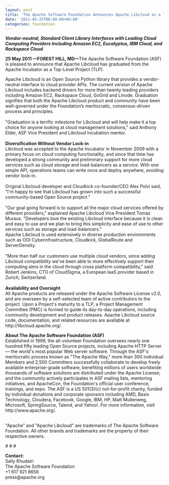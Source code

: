```yaml
---
layout: post
title: 'The Apache Software Foundation Announces Apache Libcloud as a Top-Level Project '
date: '2011-05-25T00:00:00+00:00'
categories: foundation
---
```

<div><b><i>Vendor-neutral, Standard Client Library Interfaces with Leading Cloud Computing Providers Including Amazon EC2, Eucalyptus, IBM Cloud, and Rackspace Cloud</i></b></div> 
  <div> 
    <p><b>25 May 2011 —FOREST HILL, MD—</b>The Apache Software Foundation (ASF) is pleased to announce that Apache Libcloud has graduated from the Apache Incubator as a Top-Level Project (TLP). </p> 
  </div> 
  <div>Apache Libcloud is an Open Source Python library that provides a vendor-neutral interface to cloud provider APIs. The current version of Apache Libcloud includes backend drivers for more than twenty leading providers including Amazon EC2, Rackspace Cloud, GoGrid and Linode. Graduation signifies that both the Apache Libcloud product and community have been well-governed under the Foundation’s meritocratic, consensus-driven process and principles.</div> 
  <div><br />&quot;Graduation is a terrific milestone for Libcloud and will help make it a top choice for anyone looking at cloud management solutions,&quot; said Anthony Elder, ASF Vice President and Libcloud Incubation mentor.<br /><br /></div> 
  <div><b>Diversification Without Vendor Lock-in</b></div> 
  <div>Libcloud was accepted to the Apache Incubator in November 2009 with a primary focus on cloud computing functionality, and since that time has developed a strong community and preliminary support for more cloud services such as cloud storage and load-balancers as a service. With one simple API, operations teams can write once and deploy anywhere, avoiding vendor lock-in.</div> 
  <div><br />Original Libcloud developer and Cloudkick co-founder/CEO Alex Polvi said, &quot;I'm happy to see that Libcloud has grown into such a successful community-based Open Source project.&quot;</div> 
  <div><br />&quot;Our goal going forward is to support all the major cloud services offered by different providers,&quot; explained Apache Libcloud Vice President Tomaz Muraus. &quot;Developers love the existing Libcloud interface because it is clean and easy to use and we plan to bring this simplicity and ease of use to other services such as storage and load-balancers.&quot;</div> 
  <div>Apache Libcloud is used extensively in diverse production environments such as OOI Cyberinfrastructure, Cloudkick, GlobalRoute and ServerDensity.</div> 
  <div><br />&quot;More than half our customers use multiple cloud vendors, since adding Libcloud compatibility we've been able to more effectively support their computing aims in the cloud through cross platform compatibility,&quot; said Robert Jenkins, CTO of CloudSigma, a European IaaS provider based in Zurich, Switzerland.</div> 
  <div><br /></div> 
  <div><b>Availability and Oversight</b></div> 
  <div>All Apache products are released under the Apache Software License v2.0, and are overseen by a self-selected team of active contributors to the project. Upon a Project's maturity to a TLP, a Project Management Committee (PMC) is formed to guide its day-to-day operations, including community development and product releases. Apache Libcloud source code, documentation, and related resources are available at http://libcloud.apache.org/.</div> 
  <p><b>About The Apache Software Foundation (ASF)<br /></b>Established in 1999, the all-volunteer Foundation oversees nearly one hundred fifty leading Open Source projects, including Apache HTTP Server — the world's most popular Web server software. Through the ASF's meritocratic process known as &quot;The Apache Way,&quot; more than 300 individual Members and 2,500 Committers successfully collaborate to develop freely available enterprise-grade software, benefiting millions of users worldwide: thousands of software solutions are distributed under the Apache License; and the community actively participates in ASF mailing lists, mentoring initiatives, and ApacheCon, the Foundation's official user conference, trainings, and expo. The ASF is a US 501(3)(c) not-for-profit charity, funded by individual donations and corporate sponsors including AMD, Basis Technology, Cloudera, Facebook, Google, IBM, HP, Matt Mullenweg, Microsoft, SpringSource, Talend, and Yahoo!. For more information, visit http://www.apache.org/.</p> 
  <div><br /></div> 
  <div>&quot;Apache&quot; and &quot;Apache Libcloud&quot; are trademarks of The Apache Software Foundation. All other brands and trademarks are the property of their respective owners.</div> 
  <p># # #</p> 
  <div><b>Contact:</b></div> 
  <div>Sally Khudairi</div> 
  <div>The Apache Software Foundation</div> 
  <div>+1 617 921 8656</div> 
  <div>press@apache.org </div>
